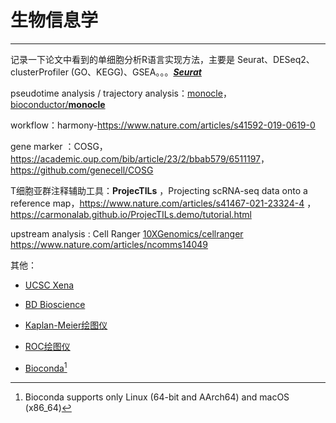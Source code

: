 # 生物信息学

------------------------------------------------------------------------

记录一下论文中看到的单细胞分析R语言实现方法，主要是 Seurat、DESeq2、clusterProfiler (GO、KEGG)、GSEA。。。[***Seurat***](https://satijalab.org/seurat/)

pseudotime analysis / trajectory analysis：[monocle](https://cole-trapnell-lab.github.io/monocle-release/docs/#installing-monocle)，[bioconductor/**monocle**](https://bioconductor.org/packages/release/bioc/html/monocle.html)

workflow：harmony-<https://www.nature.com/articles/s41592-019-0619-0>

gene marker ：COSG，<https://academic.oup.com/bib/article/23/2/bbab579/6511197>，<https://github.com/genecell/COSG>

T细胞亚群注释辅助工具：**ProjecTILs** ，Projecting scRNA-seq data onto a reference map，<https://www.nature.com/articles/s41467-021-23324-4> ，<https://carmonalab.github.io/ProjecTILs.demo/tutorial.html>

upstream analysis : Cell Ranger [10XGenomics/cellranger](https://github.com/10XGenomics/cellranger) <https://www.nature.com/articles/ncomms14049>

其他：

-   [UCSC Xena](https://xena.ucsc.edu/)

-   [BD Bioscience](https://www.bdbiosciences.com/zh-cn)

-   [Kaplan-Meier绘图仪](http://kmplot.com/analysis)

-   [ROC绘图仪](https://rocplot.com/)

-   [Bioconda](https://bioconda.github.io/)[^readme-1]

[^readme-1]: Bioconda supports only Linux (64-bit and AArch64) and macOS (x86_64)
